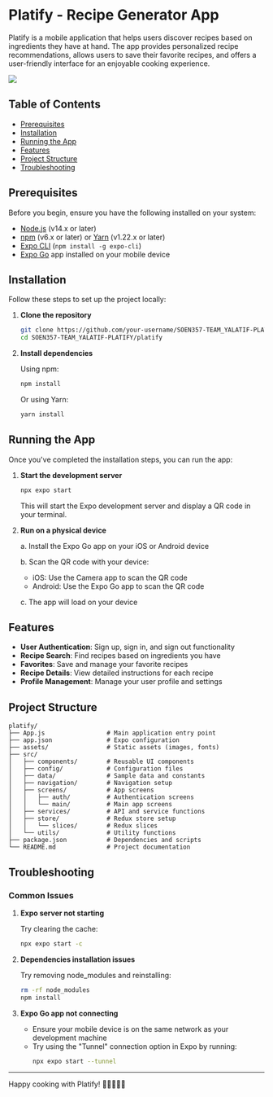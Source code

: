 # Platify - Recipe Generator App

Platify is a mobile application that helps users discover recipes based on ingredients they have at hand. The app provides personalized recipe recommendations, allows users to save their favorite recipes, and offers a user-friendly interface for an enjoyable cooking experience.

![](platify/assets/soen357gif.gif)

## Table of Contents

- [Prerequisites](#prerequisites)
- [Installation](#installation)
- [Running the App](#running-the-app)
- [Features](#features)
- [Project Structure](#project-structure)
- [Troubleshooting](#troubleshooting)

## Prerequisites

Before you begin, ensure you have the following installed on your system:

- [Node.js](https://nodejs.org/) (v14.x or later)
- [npm](https://www.npmjs.com/) (v6.x or later) or [Yarn](https://yarnpkg.com/) (v1.22.x or later)
- [Expo CLI](https://docs.expo.dev/get-started/installation/) (`npm install -g expo-cli`)
- [Expo Go](https://expo.dev/client) app installed on your mobile device

## Installation

Follow these steps to set up the project locally:

1. **Clone the repository**

   ```bash
   git clone https://github.com/your-username/SOEN357-TEAM_YALATIF-PLATIFY.git
   cd SOEN357-TEAM_YALATIF-PLATIFY/platify
   ```

2. **Install dependencies**

   Using npm:
   ```bash
   npm install
   ```

   Or using Yarn:
   ```bash
   yarn install
   ```


## Running the App

Once you've completed the installation steps, you can run the app:

1. **Start the development server**

   ```bash
   npx expo start
   ```

   This will start the Expo development server and display a QR code in your terminal.

2. **Run on a physical device**

   a. Install the Expo Go app on your iOS or Android device
   
   b. Scan the QR code with your device:
      - iOS: Use the Camera app to scan the QR code
      - Android: Use the Expo Go app to scan the QR code
   
   c. The app will load on your device

## Features

- **User Authentication**: Sign up, sign in, and sign out functionality
- **Recipe Search**: Find recipes based on ingredients you have
- **Favorites**: Save and manage your favorite recipes
- **Recipe Details**: View detailed instructions for each recipe
- **Profile Management**: Manage your user profile and settings

## Project Structure

```
platify/
├── App.js                 # Main application entry point
├── app.json               # Expo configuration
├── assets/                # Static assets (images, fonts)
├── src/
│   ├── components/        # Reusable UI components
│   ├── config/            # Configuration files
│   ├── data/              # Sample data and constants
│   ├── navigation/        # Navigation setup
│   ├── screens/           # App screens
│   │   ├── auth/          # Authentication screens
│   │   └── main/          # Main app screens
│   ├── services/          # API and service functions
│   ├── store/             # Redux store setup
│   │   └── slices/        # Redux slices
│   └── utils/             # Utility functions
├── package.json           # Dependencies and scripts
└── README.md              # Project documentation
```

## Troubleshooting

### Common Issues

1. **Expo server not starting**
   
   Try clearing the cache:
   ```bash
   npx expo start -c
   ```

2. **Dependencies installation issues**
   
   Try removing node_modules and reinstalling:
   ```bash
   rm -rf node_modules
   npm install
   ```

3. **Expo Go app not connecting**
   
   - Ensure your mobile device is on the same network as your development machine
   - Try using the "Tunnel" connection option in Expo by running:
     ```bash
     npx expo start --tunnel
     ```

---

Happy cooking with Platify! 🍳👨‍🍳👩‍🍳
